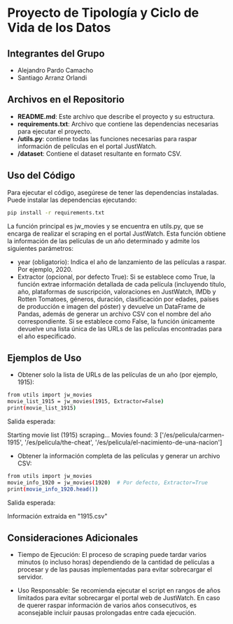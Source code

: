 # Proyecto de Tipología y Ciclo de Vida de los Datos

## Integrantes del Grupo
- Alejandro Pardo Camacho
- Santiago Arranz Orlandi

## Archivos en el Repositorio

- **README.md**: Este archivo que describe el proyecto y su estructura.
- **requirements.txt**: Archivo que contiene las dependencias necesarias para ejecutar el proyecto.
- **/utils.py**: contiene todas las funciones necesarias para raspar información de películas en el portal JustWatch.
- **/dataset**: Contiene el dataset resultante en formato CSV.

## Uso del Código

Para ejecutar el código, asegúrese de tener las dependencias instaladas. Puede instalar las dependencias ejecutando:

```bash
pip install -r requirements.txt
```

La función principal es jw_movies y se encuentra en utils.py, que se encarga de realizar el scraping en el portal JustWatch. Esta función obtiene la información de las películas de un año determinado y admite los siguientes parámetros:
- year (obligatorio):
Indica el año de lanzamiento de las películas a raspar. Por ejemplo, 2020.
- Extractor (opcional, por defecto True):
Si se establece como True, la función extrae información detallada de cada película (incluyendo título, año, plataformas de suscripción, valoraciones en JustWatch, IMDb y Rotten Tomatoes, géneros, duración, clasificación por edades, países de producción e imagen del póster) y devuelve un DataFrame de Pandas, además de generar un archivo CSV con el nombre del año correspondiente.
Si se establece como False, la función únicamente devuelve una lista única de las URLs de las películas encontradas para el año especificado.

## Ejemplos de Uso
- Obtener solo la lista de URLs de las películas de un año (por ejemplo, 1915):

```bash
from utils import jw_movies
movie_list_1915 = jw_movies(1915, Extractor=False)
print(movie_list_1915)
```
Salida esperada:

Starting movie list (1915) scraping...
Movies found: 3
['/es/pelicula/carmen-1915', '/es/pelicula/the-cheat', '/es/pelicula/el-nacimiento-de-una-nacion']


- Obtener la información completa de las películas y generar un archivo CSV:
```bash
from utils import jw_movies
movie_info_1920 = jw_movies(1920)  # Por defecto, Extractor=True
print(movie_info_1920.head())
```
Salida esperada:

Información extraída en "1915.csv"


## Consideraciones Adicionales
- Tiempo de Ejecución:
El proceso de scraping puede tardar varios minutos (o incluso horas) dependiendo de la cantidad de películas a procesar y de las pausas implementadas para evitar sobrecargar el servidor.

- Uso Responsable:
Se recomienda ejecutar el script en rangos de años limitados para evitar sobrecargar el portal web de JustWatch. En caso de querer raspar información de varios años consecutivos, es aconsejable incluir pausas prolongadas entre cada ejecución.
